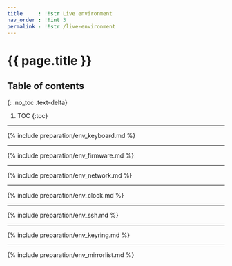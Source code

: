 ```yaml
---
title     : !!str Live environment
nav_order : !!int 3
permalink : !!str /live-environment
---
```


# {{ page.title }}

## Table of contents
{: .no_toc .text-delta}

1. TOC
{:toc}

---

{% include preparation/env_keyboard.md %}

---

{% include preparation/env_firmware.md %}

---

{% include preparation/env_network.md %}

---

{% include preparation/env_clock.md %}

---

{% include preparation/env_ssh.md %}

---

{% include preparation/env_keyring.md %}

---

{% include preparation/env_mirrorlist.md %}
